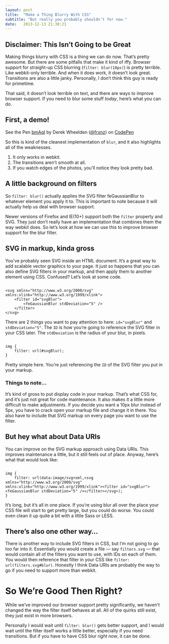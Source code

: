 ```yaml
---
layout: post
title:  "Make a Thing Blurry With CSS"
subtitle: "But really you probably shouldn’t for now."
date:   2013-12-13 21:38:21
---
```


## Disclaimer: This Isn&rsquo;t Going to be Great

<p>Making things blurry with CSS is a thing we can do now. That&rsquo;s pretty awesome. But there are some pitfalls that make it kind of iffy. Browser support for straight-up CSS blurring (<code>filter: blur(10px)</code>) is pretty terrible. Like webkit-only terrible. And when it does work, it doesn&rsquo;t look great. Transitions are also a little janky. Personally, I don&rsquo;t think this guy is ready for primetime.</p>

<p>That said, it doesn&rsquo;t look terrible on text, and there are ways to improve browser support. If you need to blur some stuff <em>today</em>, here&rsquo;s what you can do.</p>

<h2>First, a demo!</h2>

<p data-height="300" data-theme-id="0" data-slug-hash="bmAqI" data-user="frxnz" data-default-tab="result" class='codepen'>See the Pen <a href='http://codepen.io/frxnz/pen/bmAqI'>bmAqI</a> by Derek Wheelden (<a href='http://codepen.io/frxnz'>@frxnz</a>) on <a href='http://codepen.io'>CodePen</a></p>


<script async src="//codepen.io/assets/embed/ei.js"></script>


<p>So this is kind of the cleanest implementation of <code>blur</code>, and it also highlights all of the weaknesses.</p>

<ol>
<li>It only works in webkit.</li>
<li>The transitions aren&rsquo;t smooth at all.</li>
<li>If you watch edges of the photos, you&rsquo;ll notice they look pretty bad.</li>
</ol>


<h2>A little background on filters</h2>

<p>So <code>filter: blur()</code> actually applies the SVG filter feGaussianBlur to whatever element you apply it to. This is important to note because it will actually help us deal with browser support.</p>

<p>Newer versions of Firefox and IE(10+) support both the <code>filter</code> property and SVG. They just don&rsquo;t really have an implementation that combines them the way webkit does. So let&rsquo;s look at how we can use this to improve browser support for the blur filter.</p>

<h2>SVG in markup, kinda gross</h2>

<p>You&rsquo;ve probably seen SVG inside an HTML document. It&rsquo;s a great way to add scalable vector graphics to your page. It just so happens that you can also define SVG filters in your markup, and then apply them to another element using CSS. Confused? Let&rsquo;s look at some code.</p>

<pre title="SVG Markup"><code class="language-markup">
&lt;svg xmlns="http://www.w3.org/2000/svg" xmlns:xlink="http://www.w3.org/1999/xlink">
    &lt;filter id="svgBlur">
        &lt;feGaussianBlur stdDeviation="5" />
    &lt;/filter>
&lt;/svg>
</code></pre>


<p>There are 2 things you want to pay attention to here: <code>id="svgBlur"</code> and <code>stdDeviation="5"</code>. The <code>ID</code> is how you&rsquo;re going to reference the SVG filter in your CSS later. The <code>stdDeviation</code> is the radius of your blur, in pixels.</p>

<pre title="CSS"><code class="language-css">
img {
    filter: url(#svgBlur);
}
</code></pre>


<p>Pretty simple here. You&rsquo;re just referencing the <code>ID</code> of the SVG filter you put in your markup.</p>

<h3>Things to note&hellip;</h3>

<p>It&rsquo;s kind of gross to put display code in your markup. That&rsquo;s what CSS for, and it&rsquo;s just not great for code maintenance. It also makes it a little more difficult to make adjustments. If you decide you want a 10px blur instead of 5px, you have to crack open your markup file and change it in there. You also have to include that SVG markup on every page you want to use the filter.</p>

<h2>But hey what about Data URIs</h2>

<p>You can improve on the SVG markup approach using Data URIs. This improves maintenance a little, but it still feels out of place. Anyway, here&rsquo;s what that would look like:</p>

<pre title="SVG Data URI"><code class="language-css">
img {
    filter: url(data:image/svg+xml,&lt;svg xmlns="http://www.w3.org/2000/svg" xmlns:xlink="http://www.w3.org/1999/xlink">&lt;filter id="svgBlur">&lt;feGaussianBlur stdDeviation="5" />&lt;/filter>&lt;/svg>);
}
</code></pre>


<p>It&rsquo;s long, but it&rsquo;s all in one place. If you&rsquo;re using blur all over the place your CSS file will start to get pretty large, but you could do worse. You could even clean it up quite a bit with a little Sass or LESS.</p>

<h2>There&rsquo;s also one other way&hellip;</h2>

<p>There is another way to include SVG filters in CSS, but I&rsquo;m not going to go too far into it. Essentially you would create a file &mdash; say <code>filters.svg</code> &mdash; that would contain all of the filters you want to use, with IDs on each of them. You would then reference that filter in your CSS like <code>filter: url(filters.svg#blur)</code>. Honestly I think Data URIs are probably the way to go if you need to support more than webkit.</p>

<h1>So We&rsquo;re Good Then Right?</h1>

<p>While we&rsquo;ve improved our browser support pretty significantly, we haven&rsquo;t changed the way the filter itself behaves at all. All of the quirks still exist, they just exist in more browsers.</p>

<p>Personally I would wait until <code>filter: blur()</code> gets better support, and I would wait until the filter itself works a little better, especially if you need transitions. But if you have to have CSS blur <em>right now</em>, it can be done.</p>
